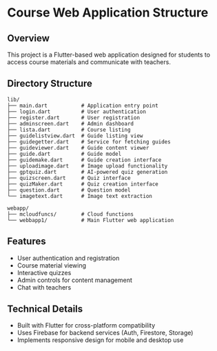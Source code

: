 # Course Web Application Structure

## Overview
This project is a Flutter-based web application designed for students to access course materials and communicate with teachers.

## Directory Structure

```
lib/
├── main.dart           # Application entry point
├── login.dart          # User authentication 
├── register.dart       # User registration
├── adminscreen.dart    # Admin dashboard
├── lista.dart          # Course listing
├── guidelistview.dart  # Guide listing view
├── guidegetter.dart    # Service for fetching guides
├── guideviewer.dart    # Guide content viewer
├── guide.dart          # Guide model
├── guidemake.dart      # Guide creation interface
├── uploadimage.dart    # Image upload functionality
├── gptquiz.dart        # AI-powered quiz generation
├── quizscreen.dart     # Quiz interface
├── quizMaker.dart      # Quiz creation interface
├── question.dart       # Question model
└── imagetext.dart      # Image text extraction

webapp/
├── mcloudfuncs/        # Cloud functions
└── webbapp1/           # Main Flutter web application
```

## Features
- User authentication and registration
- Course material viewing
- Interactive quizzes
- Admin controls for content management
- Chat with teachers

## Technical Details
- Built with Flutter for cross-platform compatibility
- Uses Firebase for backend services (Auth, Firestore, Storage)
- Implements responsive design for mobile and desktop use 